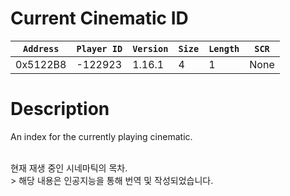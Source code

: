 # Current Cinematic ID

| `Address` | `Player ID` | `Version` | `Size` | `Length` | `SCR` |
| ---------- | ----------- | --------- | ------ | -------- | ---- |
| 0x5122B8 | -122923 | 1.16.1 | 4 | 1 | None |

# Description

An index for the currently playing cinematic.

<br>
현재 재생 중인 시네마틱의 목차.

<br>
> 해당 내용은 인공지능을 통해 번역 및 작성되었습니다.